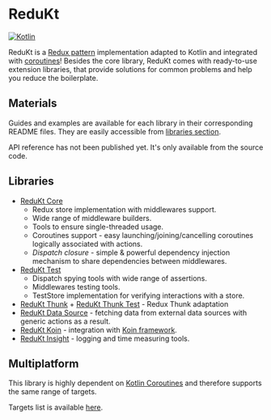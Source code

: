 # ReduKt

[![Kotlin](https://img.shields.io/badge/kotlin-1.7.20-blue.svg?logo=kotlin)](http://kotlinlang.org)

ReduKt is a [Redux pattern](https://redux.js.org/understanding/thinking-in-redux/three-principles) implementation
adapted to Kotlin and integrated with [coroutines](https://github.com/Kotlin/kotlinx.coroutines)! Besides
the core library, ReduKt comes with ready-to-use extension libraries, that provide solutions for common problems and
help you reduce the boilerplate.

## Materials

Guides and examples are available for each library in their corresponding README files. They are easily accessible from
[libraries section](#libraries).

API reference has not been published yet. It's only available from the source code.

## Libraries

* [ReduKt Core](redukt-core)
    * Redux store implementation with middlewares support.
    * Wide range of middleware builders.
    * Tools to ensure single-threaded usage.
    * Coroutines support - easy launching/joining/cancelling coroutines logically associated with actions.
    * _Dispatch closure_ - simple & powerful dependency injection mechanism to share dependencies between middlewares.
* [ReduKt Test](redukt-test)
    * Dispatch spying tools with wide range of assertions.
    * Middlewares testing tools.
    * TestStore implementation for verifying interactions with a store.
* [ReduKt Thunk](redukt-test) + [ReduKt Thunk Test](redukt-test-thunk) - Redux Thunk adaptation
* [ReduKt Data Source](redukt-data-source) - fetching data from external data sources with generic actions as
  a result.
* [ReduKt Koin](redukt-koin) - integration with [Koin framework](https://github.com/InsertKoinIO/koin).
* [ReduKt Insight](redukt-insight) - logging and time measuring tools.

## Multiplatform

This library is highly dependent on [Kotlin Coroutines](https://github.com/Kotlin/kotlinx.coroutines) and therefore
supports the same range of targets.

Targets list is available [here](build-redukt/src/main/kotlin/redukt-lib.gradle.kts).